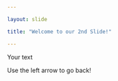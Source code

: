 ```yaml
---

layout: slide

title: "Welcome to our 2nd Slide!"

---
```


Your text

Use the left arrow to go back!

